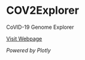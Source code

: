 # COV2Explorer
CoVID-19 Genome Explorer

[Visit Webpage](https://nogilnick.github.io/COV2Explorer/)

_Powered by Plotly_
